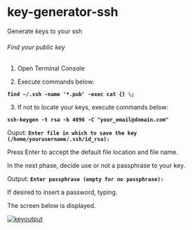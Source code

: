 # key-generator-ssh
Generate keys to your ssh

###### Find your public key ######

1. Open Terminal Console

2. Execute commands below:

 **`find ~/.ssh -name '*.pub' -exec cat {} \;`**
 
 3. If not to locate your keys, execute commands below:
 
 **`ssh-keygen -t rsa -b 4096 -C "your_email@domain.com"`**
 
 Ouput:
 **`Enter file in which to save the key (/home/yourusername/.ssh/id_rsa):`** 
 
Press Enter to accept the default file location and file name.

In the next phase, decide use or not a passphrase to your key.

Output:
**`Enter passphrase (empty for no passphrase):`**

If desired to insert a password, typing.

The screen below is displayed.

<a href="https://ibb.co/37wJ00n"><img src="https://i.ibb.co/qdzZRRv/keyoutput.jpg" alt="keyoutput" border="0"></a>
